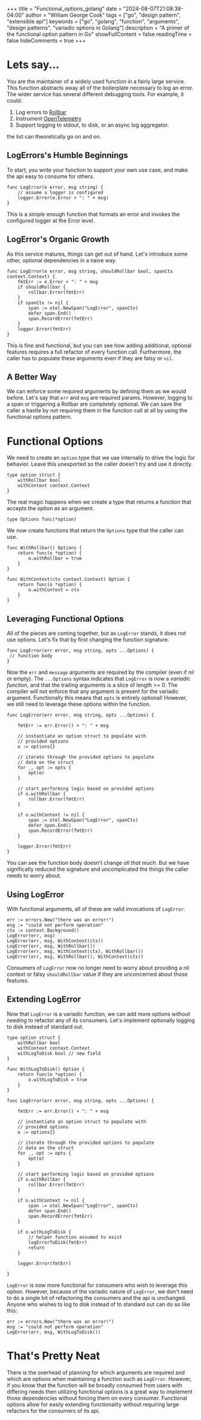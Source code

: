 +++
title = "Functional_options_golang"
date = "2024-08-07T21:08:38-04:00"
author = "William George Cook"
tags = ["go", "design pattern", "extensible api"]
keywords = ["go", "golang", "function", "arguments", "design patterns", "variadic options in Golang"]
description = "A primer of the functional option pattern in Go"
showFullContent = false
readingTime = false
hideComments = true
+++

# Lets say...
You are the maintainer of a widely used function in a fairly large service. This function abstracts away 
all of the boilerplate necessary to log an error. The wider service has several different debugging tools. 
For example, it could:
1. Log errors to [Rollbar](https://rollbar.com)
2. Instrument [OpenTelemetry](https://opentelemetry.io/)
3. Support logging to stdout, to disk, or an async log aggregator.

the list can theoretically go on and on. 

## LogErrors's Humble Beginnings
To start, you write your function to support your own use case, and make the api easy to consume for others. 

```code
func LogError(e error, msg string) {
    // assume a logger is configured
    logger.Error(e.Error + ": " + msg)
}
```
This is a simple enough function that formats an error and invokes the configured logger at the Error level. 

## LogError's Organic Growth
As this service matures, things can get out of hand. Let's introduce some other, optional dependencies in a naive way. 
```code
func LogError(e error, msg string, shouldRollbar bool, spanCtx context.Context) {
    fmtErr := e.Error + ": " + msg
    if shouldRollbar {
        rollbar.Error(fmtErr)
    }
    if spanCtx != nil {
        span := otel.NewSpan("LogError", spanCtx)
        defer span.End()
        span.RecordError(fmtErr)
    }
    logger.Error(fmtErr)
}
```

This is fine and functional, but you can see how adding additional, optional features requires a full refactor of every function call. Furthermore, the caller has to populate these arguments even if they are falsy or `nil`. 

## A Better Way
We can enforce some required arguments by defining them as we would before. Let's say that `err` and `msg` are required params. However, logging to a span or triggering a Rollbar are completely optional. We can save the caller a hastle by not requiring them in the function call at all by using the functional options pattern. 

# Functional Options
We need to create an `option` type that we use internally to drive the logic for behavior. Leave this unexported so the caller doesn't try and use it directly.
```code
type option struct {
    withRollbar bool
    withContext context.Context
}
```

The real magic happens when we create a type that returns a function that accepts the option as an argument.
```code 
type Options func(*option)
```
We now create functions that return the `Options` type that the caller can use. 

```code
func WithRollbar() Options {
    return func(o *option) {
        o.withRollbar = true
    }
}

func WithContext(ctx context.Context) Option {
    return func(o *option) {
        o.withContext = ctx
    }
}
```
## Leveraging Functional Options
All of the pieces are coming together, but as `LogError` stands, it does not use options. Let's fix that by first changing the function signature.
```code
func LogError(err error, msg string, opts ...Options) {
 // function body
}
```
Now the `err` and `message` arguments are required by the compiler (even if nil or empty). The `...Options` syntax indicates that `LogError` is now a _variadic function_, and that the trailing arguments is a slice of length >= 0. The compiler will not enforce that any argument is present for the variadic argument. Functionally this means that `opts` is entirely optional! However, we still need to leverage these options within the function. 
```code
func LogError(err error, msg string, opts ...Options) {

    fmtErr := err.Error() + ": " + msg

    // instantiate an option struct to populate with 
    // provided options
    o := options{}

    // iterate through the provided options to populate
    // data on the struct
    for _, opt := opts {
        opt(o)
    }

    // start performing logic based on provided options
    if o.withRollbar {
        rollbar.Error(fmtErr)
    }

    if o.withContext != nil {
        span := otel.NewSpan("LogError", spanCtx)
        defer span.End()
        span.RecordError(fmtErr)
    }

    logger.Error(fmtErr)
}
```

You can see the function body doesn't change _all that much_. But we have significatly reduced the signature and uncomplicated the things the caller needs to worry about. 

## Using LogError
With functional arguments, all of these are valid invocations of `LogError`. 

```code
err := errors.New("there was an error!")
msg := "could not perform operation"
ctx := context.Background()
LogError(err, msg)
LogError(err, msg, WithContext(ctx))
LogError(err, msg, WithRollbar())
LogError(err, msg, WithContext(ctx), WithRollbar())
LogError(err, msg, WithRollbar(), WithContext(ctx))
```

Consumers of `LogError` now no longer need to worry about providing a nil context or falsy `shouldRollbar` value if they are unconcerned about those features. 

## Extending LogError
Now that `LogError` is a variadic function, we can add more options without needing to refactor any of its consumers. Let's implement optionally logging to disk instead of standard out. 

```code
type option struct {
    withRollbar bool
    withContext context.Context
    withLogToDisk bool // new field
}

func WithLogToDisk() Option {
    return func(o *option) {
        o.withLogToDisk = true
    }
} 

func LogError(err error, msg string, opts ...Options) {

    fmtErr := err.Error() + ": " + msg

    // instantiate an option struct to populate with 
    // provided options
    o := options{}

    // iterate through the provided options to populate
    // data on the struct
    for _, opt := opts {
        opt(o)
    }

    // start performing logic based on provided options
    if o.withRollbar {
        rollbar.Error(fmtErr)
    }

    if o.withContext != nil {
        span := otel.NewSpan("LogError", spanCtx)
        defer span.End()
        span.RecordError(fmtErr)
    }

    if o.withLogToDisk {
        // helper function assumed to exist
        logErrorToDisk(fmtErr)
        return 
    } 

    logger.Error(fmtErr)

}
```

`LogError` is now more functional for consumers who wish to leverage this option. However, because of the variadic nature of `LogError`, we don't need to do a single bit of refactoring the consumers and the api is unchanged. Anyone who wishes to log to disk instead of to standard out can do so like this:
```code
err := errors.New("there was an error!")
msg := "could not perform operation"
LogError(err, msg, WithLogToDisk())
```

# That's Pretty Neat
There is the overhead of planning for which arguments are required and which are options when maintaining a function such as `LogError`. However, if you know that the function will be broadly consumed from users with differing needs then utilizing functional options is a great way to implement those dependencies without forcing them on every consumer. Functional options allow for easily extending functionality without requiring large refactors for the consumers of its api. 
